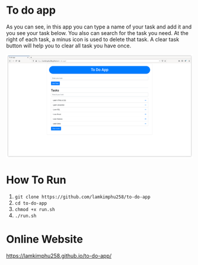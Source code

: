 # To do app
As you can see, in this app you can type a name of your task and add it and you see your task below. You also can search for the task you need. At the right of each task, a minus icon is used to delete that task. A clear task button will help you to clear all task you have once.

![](homepage.png) 

# How To Run
1. `git clone https://github.com/lamkimphu258/to-do-app`
2. `cd to-do-app`
3. `chmod +x run.sh`
4. `./run.sh`

# Online Website
https://lamkimphu258.github.io/to-do-app/